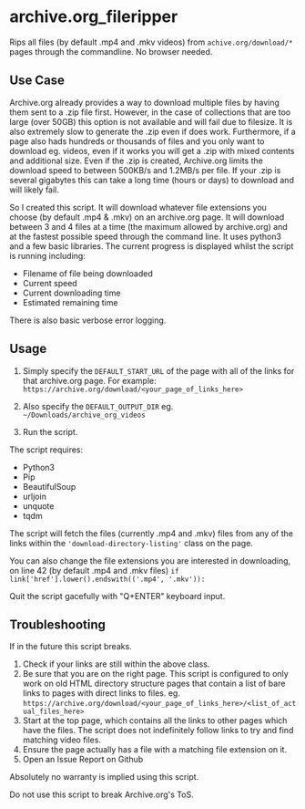 # archive.org_fileripper
Rips all files (by default .mp4 and .mkv videos) from ```achive.org/download/*``` pages through the commandline. No browser needed.

## Use Case
Archive.org already provides a way to download multiple files by having them sent to a .zip file first.
However, in the case of collections that are too large (over 50GB) this option is not available and will fail due to filesize. It is also extremely slow to generate the .zip even if does work.
Furthermore, if a page also hads hundreds or thousands of files and you only want to download eg. videos, even if it works you will get a .zip with mixed contents and additional size.
Even if the .zip is created, Archive.org limits the download speed to between 500KB/s and 1.2MB/s per file. If your .zip is several gigabytes this can take a long time (hours or days) to download and will likely fail.

So I created this script. It will download whatever file extensions you choose (by default .mp4 & .mkv) on an archive.org page. It will download between 3 and 4 files at a time (the maximum allowed by archive.org) and at the fastest possible speed through the command line. It uses python3 and a few basic libraries. The current progress is displayed whilst the script is running including:

* Filename of file being downloaded
* Current speed
* Current downloading time
* Estimated remaining time

There is also basic verbose error logging.

## Usage
1. Simply specify the ```DEFAULT_START_URL``` of the page with all of the links for that archive.org page. 
For example: ```https://archive.org/download/<your_page_of_links_here>```

2. Also specify the ```DEFAULT_OUTPUT_DIR``` eg. ```~/Downloads/archive_org_videos```

3. Run the script.

The script requires:

* Python3
* Pip
* BeautifulSoup
* urljoin
* unquote
* tqdm

The script will fetch the files (currently .mp4 and .mkv) files from any of the links within the ```'download-directory-listing'``` class on the page.

You can also change the file extensions you are interested in downloading, on line 42 (by default .mp4 and .mkv files)
```if link['href'].lower().endswith(('.mp4', '.mkv')):```

Quit the script gacefully with "Q+ENTER" keyboard input.

## Troubleshooting
If in the future this script breaks.

1. Check if your links are still within the above class.
2. Be sure that you are on the right page. This script is configured to only work on old HTML directory structure pages that contain a list of bare links to pages with direct links to files. eg. ```https://archive.org/download/<your_page_of_links_here>/<list_of_actual_files_here>```
3. Start at the top page, which contains all the links to other pages which have the files. The script does not indefinitely follow links to try and find matching video files.
4. Ensure the page actually has a file with a matching file extension on it.
5. Open an Issue Report on Github

Absolutely no warranty is implied using this script.

Do not use this script to break Archive.org's ToS.
